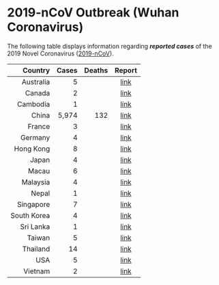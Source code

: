 # 2019-nCoV Outbreak (Wuhan Coronavirus)

The following table displays information regarding **_reported cases_** of the 2019 Novel Coronavirus ([2019-nCoV](https://www.cdc.gov/coronavirus/2019-ncov/index.html)).

| Country     | Cases | Deaths | Report
| ----------: | ----: | -----: | :---------------------------------------------------------: |
| Australia   |     5 |        | [link](https://www.bbc.com/news/world-asia-china-51259649)
| Canada      |     2 |        | [link](https://www.cbc.ca/news/canada/toronto/coronavirus-wuhan-ontario-second-case-1.5441401)
| Cambodia    |     1 |        | [link](https://www.aljazeera.com/news/2020/01/countries-confirmed-cases-coronavirus-200125070959786.html)
| China       | 5,974	|    132 | [link](https://bnonews.com/index.php/2020/01/the-latest-coronavirus-cases/)
| France      |     3 |        | [link](https://www.aljazeera.com/news/2020/01/countries-confirmed-cases-coronavirus-200125070959786.html)
| Germany     |     4 |        | [link](https://www.n-tv.de/panorama/Bereits-vier-Coronavirus-Faelle-in-Bayern-article21540544.html)
| Hong Kong   |     8 |        | [link](https://www.scmp.com/news/china/society/article/3047716/china-bans-wildlife-trade-killer-wuhan-coronavirus-spreads)
| Japan       |     4 |        | [link](https://www.aljazeera.com/news/2020/01/countries-confirmed-cases-coronavirus-200125070959786.html)
| Macau       |     6 |        | [link](https://www.macaubusiness.com/sixth-pneumonia-virus-case-confirmed-in-macau/)
| Malaysia    |     4 |        | [link](https://www.thestar.com.my/news/nation/2020/01/26/wuhan-virus-fourth-victim-confirmed-in-malaysia)
| Nepal       |     1 |        | [link](https://www.bbc.com/news/world-asia-china-51259649)
| Singapore   |     7 |        | [link](https://www.straitstimes.com/singapore/wuhan-virus-7-confirmed-cases-in-singapore-no-entry-or-transit-for-new-visitors-with-hubei)
| South Korea |     4 |        | [link](https://www.bbc.com/news/world-asia-china-51259649)
| Sri Lanka   |     1 |        | [link](https://www.ft.com/content/11e019c2-fbdb-3c50-a7fe-d15cec8648c7)
| Taiwan      |     5 |        | [link](https://www.aljazeera.com/news/2020/01/countries-confirmed-cases-coronavirus-200125070959786.html)
| Thailand    |    14 |        | [link](https://www.aljazeera.com/news/2020/01/countries-confirmed-cases-coronavirus-200125070959786.html)
| USA         |     5 |        | [link](https://www.fox29.com/news/arizona-resident-is-5th-confirmed-case-of-coronavirus-in-us)
| Vietnam     |     2 |        | [link](https://www.aljazeera.com/news/2020/01/countries-confirmed-cases-coronavirus-200125070959786.html)
